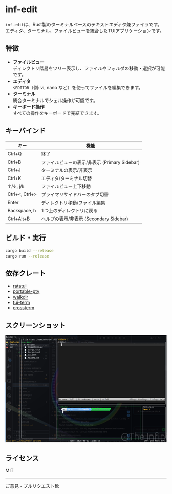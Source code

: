# inf-edit

`inf-edit`は、Rust製のターミナルベースのテキストエディタ兼ファイラです。  
エディタ、ターミナル、ファイルビューを統合したTUIアプリケーションです。

## 特徴

- **ファイルビュー**  
  ディレクトリ階層をツリー表示し、ファイルやフォルダの移動・選択が可能です。
- **エディタ**  
  `$EDITOR`（例: vi, nano など）を使ってファイルを編集できます。
- **ターミナル**  
  統合ターミナルでシェル操作が可能です。
- **キーボード操作**  
  すべての操作をキーボードで完結できます。

## キーバインド

| キー             | 機能                       |
|------------------|----------------------------|
| Ctrl+Q           | 終了                       |
| Ctrl+B           | ファイルビューの表示/非表示 (Primary Sidebar) |
| Ctrl+J           | ターミナルの表示/非表示     |
| Ctrl+K           | エディタ/ターミナル切替     |
| ↑/↓, j/k         | ファイルビュー上下移動      |
| Ctrl+<, Ctrl+>   | プライマリサイドバーのタブ切替 |
| Enter            | ディレクトリ移動/ファイル編集|
| Backspace, h     | 1つ上のディレクトリに戻る   |
| Ctrl+Alt+B       | ヘルプの表示/非表示 (Secondary Sidebar) |

## ビルド・実行

```sh
cargo build --release
cargo run --release
```

## 依存クレート

- [ratatui](https://crates.io/crates/ratatui)
- [portable-pty](https://crates.io/crates/portable-pty)
- [walkdir](https://crates.io/crates/walkdir)
- [tui-term](https://crates.io/crates/tui-term)
- [crossterm](https://crates.io/crates/crossterm)

## スクリーンショット

![inf-edit](./inf-edit.png)

## ライセンス

MIT

---

ご意見・プルリクエスト歓
